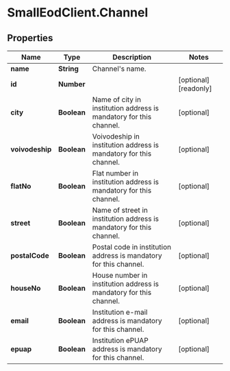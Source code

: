 # SmallEodClient.Channel

## Properties

Name | Type | Description | Notes
------------ | ------------- | ------------- | -------------
**name** | **String** | Channel&#39;s name. | 
**id** | **Number** |  | [optional] [readonly] 
**city** | **Boolean** | Name of city in institution address is mandatory for this channel. | [optional] 
**voivodeship** | **Boolean** | Voivodeship in institution address is mandatory for this channel. | [optional] 
**flatNo** | **Boolean** | Flat number in institution address is mandatory for this channel. | [optional] 
**street** | **Boolean** | Name of street in institution address is mandatory for this channel. | [optional] 
**postalCode** | **Boolean** | Postal code in institution address is mandatory for this channel. | [optional] 
**houseNo** | **Boolean** | House number in institution address is mandatory for this channel. | [optional] 
**email** | **Boolean** | Institution e-mail address is mandatory for this channel. | [optional] 
**epuap** | **Boolean** | Institution ePUAP address is mandatory for this channel. | [optional] 


